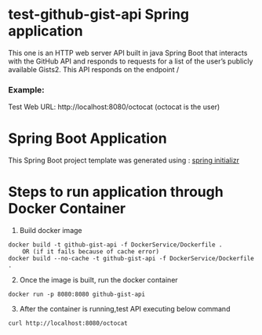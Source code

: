 # test-github-gist-api Spring application 

This one is an HTTP web server API built in java Spring Boot that interacts with the GitHub API and responds to requests for a list of the user’s publicly available Gists2. This API responds on the endpoint /<USER>

### Example:

Test Web URL:  http://localhost:8080/octocat (octocat is the user)

# Spring Boot Application

This Spring Boot project template was generated using : [spring initializr](https://start.spring.io/)


# Steps to run application through Docker Container

1. Build docker image

```
docker build -t github-gist-api -f DockerService/Dockerfile .
    OR (if it fails because of cache error)
docker build --no-cache -t github-gist-api -f DockerService/Dockerfile .
```
2. Once the image is built, run the docker container

```
docker run -p 8080:8080 github-gist-api
```
3. After the container is running,test API executing below command

```
curl http://localhost:8080/octocat
```